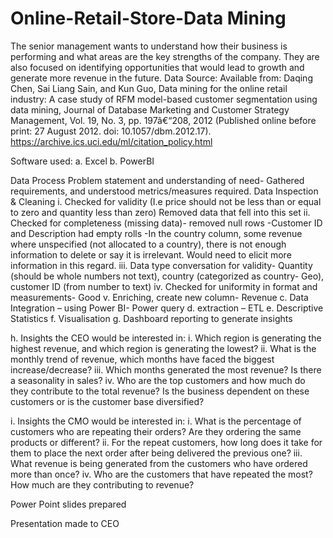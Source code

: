# Online-Retail-Store-Data Mining
The senior management wants to understand how their business is performing and what areas are the key strengths of the company. They are also focused on identifying opportunities that would lead to growth and generate more revenue in the future.
Data Source: Available from: Daqing Chen, Sai Liang Sain, and Kun Guo, Data mining for the online retail industry: A case study of RFM model-based customer segmentation using data mining, Journal of Database Marketing and Customer Strategy Management, Vol. 19, No. 3, pp. 197â€“208, 2012 (Published online before print: 27 August 2012. doi: 10.1057/dbm.2012.17).
https://archive.ics.uci.edu/ml/citation_policy.html

Software used:
a.	Excel 
b.	PowerBI

Data Process
Problem statement and understanding of need- 
Gathered requirements, and understood metrics/measures required.
Data Inspection & Cleaning
i.	Checked for validity (I.e price should not be less than or equal to zero and quantity less than zero)
Removed data that fell into this set
ii.	Checked for completeness (missing data)- removed null rows
-Customer ID and Description had empty rolls
-In the country column, some revenue where unspecified (not allocated to a country), there is not enough information to delete or say it is irrelevant. Would need to elicit more information in this regard.
iii.	Data type conversation for validity- 
Quantity (should be whole numbers not text), country (categorized as country- Geo), customer ID (from number to text)
iv.	Checked for uniformity in format and measurements- Good
v.	Enriching, create new column- Revenue
c.	Data Integration – using Power BI- Power query
d.	extraction – ETL
e.	Descriptive Statistics
f.	Visualisation 
g.	Dashboard reporting to generate insights


h.	Insights the CEO would be interested in:
i.	Which region is generating the highest revenue, and which region is generating the lowest?
ii.	What is the monthly trend of revenue, which months have faced the biggest increase/decrease?
iii.	Which months generated the most revenue? Is there a seasonality in sales?
iv.	Who are the top customers and how much do they contribute to the total revenue? Is the business dependent on these customers or is the customer base diversified?


i.	Insights the CMO would be interested in:
i.	What is the percentage of customers who are repeating their orders? Are they ordering the same products or different?
ii.	For the repeat customers, how long does it take for them to place the next order after being delivered the previous one?
iii.	What revenue is being generated from the customers who have ordered more than once?
iv.	Who are the customers that have repeated the most? How much are they contributing to revenue?

Power Point slides prepared

Presentation made to CEO
